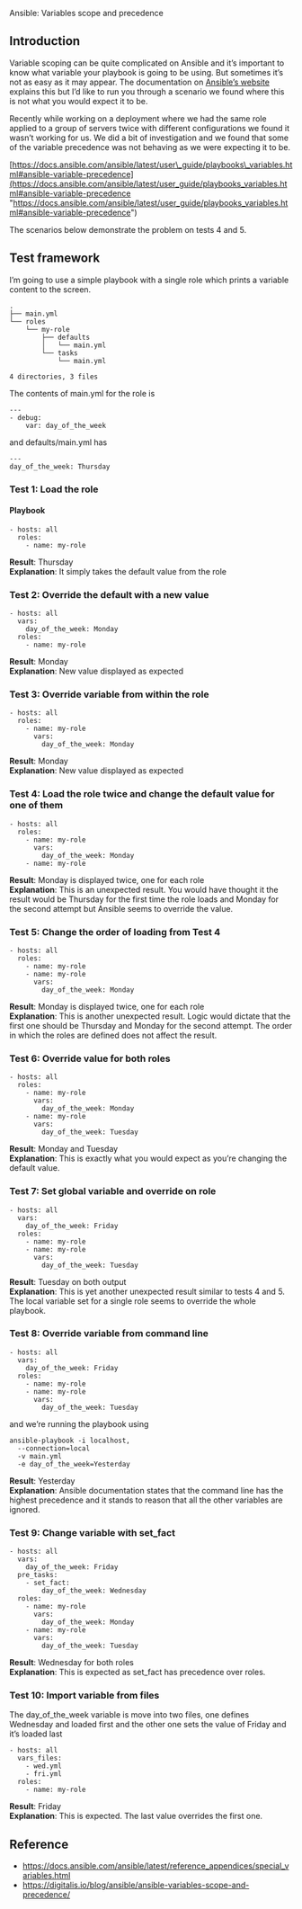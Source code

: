 Ansible: Variables scope and precedence

## Introduction

Variable scoping can be quite complicated on Ansible and it’s important to know what variable your playbook is going to be using. But sometimes it’s not as easy as it may appear. The documentation on [Ansible’s website](https://docs.ansible.com/ansible/latest/user_guide/playbooks_variables.html#variable-precedence-where-should-i-put-a-variable "https://docs.ansible.com/ansible/latest/user_guide/playbooks_variables.html#variable-precedence-where-should-i-put-a-variable") explains this but I’d like to run you through a scenario we found where this is not what you would expect it to be.

Recently while working on a deployment where we had the same role applied to a group of servers twice with different configurations we found it wasn’t working for us. We did a bit of investigation and we found that some of the variable precedence was not behaving as we were expecting it to be.

[https://docs.ansible.com/ansible/latest/user\_guide/playbooks\_variables.html#ansible-variable-precedence](https://docs.ansible.com/ansible/latest/user_guide/playbooks_variables.html#ansible-variable-precedence "https://docs.ansible.com/ansible/latest/user_guide/playbooks_variables.html#ansible-variable-precedence")

The scenarios below demonstrate the problem on tests 4 and 5.

## Test framework

I’m going to use a simple playbook with a single role which prints a variable content to the screen.

```
.
├── main.yml
└── roles
    └── my-role
        ├── defaults
        │   └── main.yml
        └── tasks
            └── main.yml

4 directories, 3 files
```

The contents of main.yml for the role is

```
---
- debug:
    var: day_of_the_week
```

and defaults/main.yml has

```
---
day_of_the_week: Thursday
```

### Test 1: Load the role

#### Playbook

```
- hosts: all
  roles:
    - name: my-role
```

**Result**: Thursday  
**Explanation**: It simply takes the default value from the role

### Test 2: Override the default with a new value

```
- hosts: all
  vars:
    day_of_the_week: Monday
  roles:
    - name: my-role
```

**Result**: Monday  
**Explanation**: New value displayed as expected

### Test 3: Override variable from within the role

```
- hosts: all
  roles:
    - name: my-role
      vars:
        day_of_the_week: Monday
```

**Result**: Monday  
**Explanation**: New value displayed as expected

### Test 4: Load the role twice and change the default value for one of them

```
- hosts: all
  roles:
    - name: my-role
      vars:
        day_of_the_week: Monday
    - name: my-role
```

**Result**: Monday is displayed twice, one for each role  
**Explanation**: This is an unexpected result. You would have thought it the result would be Thursday for the first time the role loads and Monday for the second attempt but Ansible seems to override the value.

### Test 5: Change the order of loading from Test 4

```
- hosts: all
  roles:
    - name: my-role
    - name: my-role
      vars:
        day_of_the_week: Monday
```

**Result**: Monday is displayed twice, one for each role  
**Explanation**: This is another unexpected result. Logic would dictate that the first one should be Thursday and Monday for the second attempt. The order in which the roles are defined does not affect the result.

### Test 6: Override value for both roles

```
- hosts: all
  roles:
    - name: my-role
      vars:
        day_of_the_week: Monday
    - name: my-role
      vars:
        day_of_the_week: Tuesday
```

**Result**: Monday and Tuesday  
**Explanation**: This is exactly what you would expect as you’re changing the default value.

### Test 7: Set global variable and override on role

```
- hosts: all
  vars:
    day_of_the_week: Friday
  roles:
    - name: my-role
    - name: my-role
      vars:
        day_of_the_week: Tuesday
```

**Result**: Tuesday on both output  
**Explanation**: This is yet another unexpected result similar to tests 4 and 5. The local variable set for a single role seems to override the whole playbook.

### Test 8: Override variable from command line

```
- hosts: all
  vars:
    day_of_the_week: Friday
  roles:
    - name: my-role
    - name: my-role
      vars:
        day_of_the_week: Tuesday
```

and we’re running the playbook using

```
ansible-playbook -i localhost, 
  --connection=local 
  -v main.yml 
  -e day_of_the_week=Yesterday
```

**Result**: Yesterday  
**Explanation**: Ansible documentation states that the command line has the highest precedence and it stands to reason that all the other variables are ignored.

### Test 9: Change variable with set\_fact

```
- hosts: all
  vars:
    day_of_the_week: Friday
  pre_tasks:
    - set_fact:
        day_of_the_week: Wednesday
  roles:
    - name: my-role
      vars:
        day_of_the_week: Monday
    - name: my-role
      vars:
        day_of_the_week: Tuesday
```

**Result**: Wednesday for both roles  
**Explanation**: This is expected as set\_fact has precedence over roles.

### Test 10: Import variable from files

The day\_of\_the\_week variable is move into two files, one defines Wednesday and loaded first and the other one sets the value of Friday and it’s loaded last

```
- hosts: all
  vars_files:
    - wed.yml
    - fri.yml
  roles:
    - name: my-role
```

**Result**: Friday  
**Explanation**: This is expected. The last value overrides the first one.

## Reference

- https://docs.ansible.com/ansible/latest/reference_appendices/special_variables.html
- https://digitalis.io/blog/ansible/ansible-variables-scope-and-precedence/
